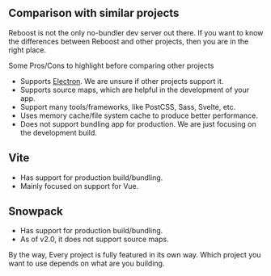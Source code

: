 ## Comparison with similar projects
Reboost is not the only no-bundler dev server out there.
If you want to know the differences between Reboost and
other projects, then you are in the right place.

Some Pros/Cons to highlight before comparing other projects
- Supports [Electron](https://www.electronjs.org/). We are unsure if other projects support it.
- Supports source maps, which are helpful in the development of your app.
- Support many tools/frameworks, like PostCSS, Sass, Svelte, etc.
- Uses memory cache/file system cache to produce better performance.
- Does not support bundling app for production. We are just focusing on the development build.

## Vite
- Has support for production build/bundling.
- Mainly focused on support for Vue.

## Snowpack
- Has support for production build/bundling.
- As of v2.0, it does not support source maps.

By the way, Every project is fully featured in its own way. Which project you
want to use depends on what are you building.
